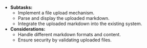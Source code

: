- **Subtasks:**
    - Implement a file upload mechanism.
    - Parse and display the uploaded markdown.
    - Integrate the uploaded markdown into the existing system.
- **Considerations:**
    - Handle different markdown formats and content.
    - Ensure security by validating uploaded files.